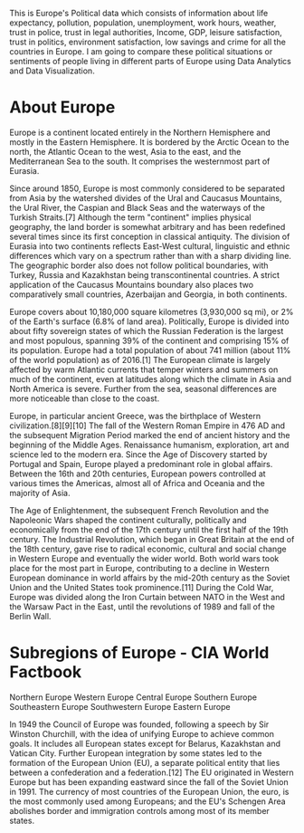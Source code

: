 
This is Europe's Political data which consists of information about life expectancy, pollution, population, unemployment, work hours, weather, trust in police, trust in legal authorities,  Income, GDP, leisure satisfaction, trust in politics, environment satisfaction, low savings and crime for all the countries in Europe. I am going to compare these political situations or sentiments of people living in different parts of Europe using Data Analytics and Data Visualization.

# About Europe

Europe is a continent located entirely in the Northern Hemisphere and mostly in the Eastern Hemisphere. It is bordered by the Arctic Ocean to the north, the Atlantic Ocean to the west, Asia to the east, and the Mediterranean Sea to the south. It comprises the westernmost part of Eurasia.

Since around 1850, Europe is most commonly considered to be separated from Asia by the watershed divides of the Ural and Caucasus Mountains, the Ural River, the Caspian and Black Seas and the waterways of the Turkish Straits.[7] Although the term "continent" implies physical geography, the land border is somewhat arbitrary and has been redefined several times since its first conception in classical antiquity. The division of Eurasia into two continents reflects East-West cultural, linguistic and ethnic differences which vary on a spectrum rather than with a sharp dividing line. The geographic border also does not follow political boundaries, with Turkey, Russia and Kazakhstan being transcontinental countries. A strict application of the Caucasus Mountains boundary also places two comparatively small countries, Azerbaijan and Georgia, in both continents.

Europe covers about 10,180,000 square kilometres (3,930,000 sq mi), or 2% of the Earth's surface (6.8% of land area). Politically, Europe is divided into about fifty sovereign states of which the Russian Federation is the largest and most populous, spanning 39% of the continent and comprising 15% of its population. Europe had a total population of about 741 million (about 11% of the world population) as of 2016.[1] The European climate is largely affected by warm Atlantic currents that temper winters and summers on much of the continent, even at latitudes along which the climate in Asia and North America is severe. Further from the sea, seasonal differences are more noticeable than close to the coast.

Europe, in particular ancient Greece, was the birthplace of Western civilization.[8][9][10] The fall of the Western Roman Empire in 476 AD and the subsequent Migration Period marked the end of ancient history and the beginning of the Middle Ages. Renaissance humanism, exploration, art and science led to the modern era. Since the Age of Discovery started by Portugal and Spain, Europe played a predominant role in global affairs. Between the 16th and 20th centuries, European powers controlled at various times the Americas, almost all of Africa and Oceania and the majority of Asia.

The Age of Enlightenment, the subsequent French Revolution and the Napoleonic Wars shaped the continent culturally, politically and economically from the end of the 17th century until the first half of the 19th century. The Industrial Revolution, which began in Great Britain at the end of the 18th century, gave rise to radical economic, cultural and social change in Western Europe and eventually the wider world. Both world wars took place for the most part in Europe, contributing to a decline in Western European dominance in world affairs by the mid-20th century as the Soviet Union and the United States took prominence.[11] During the Cold War, Europe was divided along the Iron Curtain between NATO in the West and the Warsaw Pact in the East, until the revolutions of 1989 and fall of the Berlin Wall.


# Subregions of Europe - CIA World Factbook
  Northern Europe
  Western Europe
  Central Europe
  Southern Europe
  Southeastern Europe
  Southwestern Europe
  Eastern Europe
  
In 1949 the Council of Europe was founded, following a speech by Sir Winston Churchill, with the idea of unifying Europe to achieve common goals. It includes all European states except for Belarus, Kazakhstan and Vatican City. Further European integration by some states led to the formation of the European Union (EU), a separate political entity that lies between a confederation and a federation.[12] The EU originated in Western Europe but has been expanding eastward since the fall of the Soviet Union in 1991. The currency of most countries of the European Union, the euro, is the most commonly used among Europeans; and the EU's Schengen Area abolishes border and immigration controls among most of its member states.
